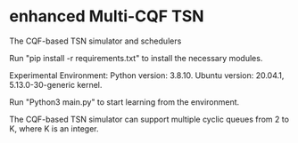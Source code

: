 # enhanced Multi-CQF TSN
The CQF-based TSN simulator and schedulers

Run "pip install -r requirements.txt" to install the necessary modules.

Experimental Environment: Python version: 3.8.10. Ubuntu version: 20.04.1, 5.13.0-30-generic kernel. 

Run "Python3 main.py" to start learning from the environment.

The CQF-based TSN simulator can support multiple cyclic queues from 2 to K, where K is an integer.   
